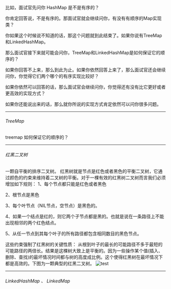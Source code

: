 比如，面试官先问你 HashMap 是不是有序的？

你肯定回答说，不是有序的。那面试官就会继续问你，有没有有顺序的Map实现类？

你如果这个时候说不知道的话，那这个问题就到此结束了。如果你说有TreeMap和LinkedHashMap。

那么面试官接下来就可能会问你，TreeMap和LinkedHashMap是如何保证它的顺序的？

如果你回答不上来，那么到此为止。如果你依然回答上来了，那么面试官还会继续问你，你觉得它们两个哪个的有序实现比较好？

如果你依然可以回答的话，那么面试官会继续问你，你觉得还有没有比它更好或者更高效的实现方式？

如果你还能说出来的话，那么就你所说的实现方式肯定依然可以问你很多问题。



---

###### TreeMap

treemap 如何保证它的顺序的？


---

###### 红黑二叉树

一颗自平衡的排序二叉树。
红黑树就是节点是红色或者黑色的平衡二叉树，它通过颜色的约束来维持着二叉树的平衡。对于一棵有效的红黑树二叉树而言我们必须增加如下规则：
1、每个节点都只能是红色或者黑色

2、根节点是黑色

3、每个叶节点（NIL节点，空节点）是黑色的。

4、如果一个结点是红的，则它两个子节点都是黑的。也就是说在一条路径上不能出现相邻的两个红色结点。

5、从任一节点到其每个叶子的所有路径都包含相同数目的黑色节点。

这些约束强制了红黑树的关键性质：
从根到叶子的最长的可能路径不多于最短的可能路径的两倍长。结果是这棵树大致上是平衡的。因为一些操作某个值(插入、删除、查找)的最坏情况时间都与树的高度成比例。这个使得红黑树在最坏情况下都是高效的。下图为一颗典型的红黑二叉树。
![test](https://gitee.com/hnyer/filesOfGitbook/raw/master/files/201801170910_osChina_p1.png)

---

###### LinkedHashMap  、 LinkedMap
